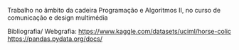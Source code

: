 Trabalho no âmbito da cadeira Programação e Algoritmos II, no curso de comunicação e design multimédia





Bibliografia/ Webgrafia:
https://www.kaggle.com/datasets/uciml/horse-colic
https://pandas.pydata.org/docs/
